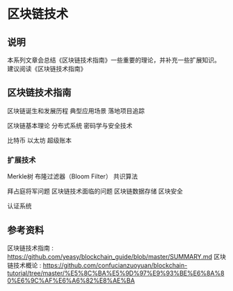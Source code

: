 # 区块链技术

## 说明
本系列文章会总结《区块链技术指南》一些重要的理论，并补充一些扩展知识。
建议阅读《区块链技术指南》

## 区块链技术指南

区块链诞生和发展历程
典型应用场景
落地项目追踪

区块链基本理论
分布式系统
密码学与安全技术

比特币
以太坊
超级账本

### 扩展技术

Merkle树
布隆过滤器（Bloom Filter）
共识算法

拜占庭将军问题
区块链技术面临的问题
区块链数据存储
区块安全

认证系统


## 参考资料

区块链技术指南 : https://github.com/yeasy/blockchain_guide/blob/master/SUMMARY.md
区块链技术概论 : https://github.com/confucianzuoyuan/blockchain-tutorial/tree/master/%E5%8C%BA%E5%9D%97%E9%93%BE%E6%8A%80%E6%9C%AF%E6%A6%82%E8%AE%BA